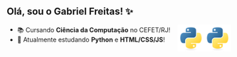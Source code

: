 ## Olá, sou o Gabriel Freitas! ✨

- 📚 Cursando **Ciência da Computação** no CEFET/RJ! <sup>[<img align="right" height="60" width="60" src="https://raw.githubusercontent.com/devicons/devicon/master/icons/python/python-original.svg">](https://link-do-seu-site-ou-repositorio)</sup> <sup>[<img align="right" height="60" width="60" src="https://raw.githubusercontent.com/devicons/devicon/master/icons/python/python-original.svg">](https://link-do-seu-site-ou-repositorio)</sup>
- 📝 Atualmente estudando **Python** e **HTML/CSS/JS**!
